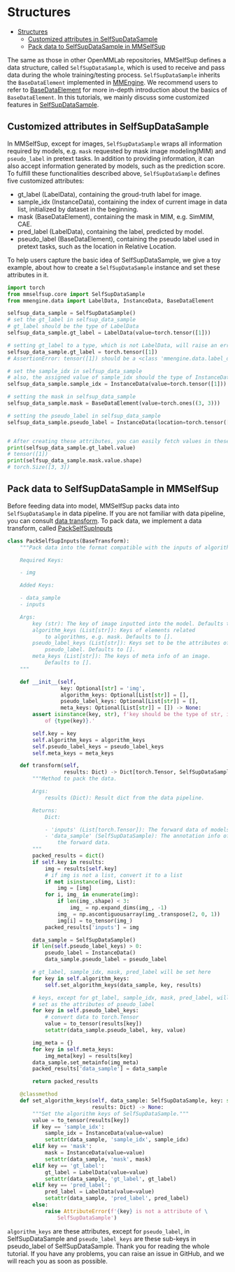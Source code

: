 # Structures

- [Structures](#structures)
  - [Customized attributes in SelfSupDataSample](#customized-attributes-in-selfsupdatasample)
  - [Pack data to SelfSupDataSample in MMSelfSup](#pack-data-to-selfsupdatasample-in-mmselfsup)

The same as those in other OpenMMLab repositories, MMSelfSup defines a data structure, called `SelfSupDataSample`, which is used to receive and pass data during the whole training/testing process.
`SelfSupDataSample` inherits the `BaseDataElement` implemented in [MMEngine](https://github.com/open-mmlab/mmengine).
We recommend users to refer to [BaseDataElement](https://github.com/open-mmlab/mmengine/blob/main/docs/en/advanced_tutorials/data_element.md)
for more in-depth introduction about the basics of `BaseDataElement`. In this tutorials, we mainly discuss some customized
features in [SelfSupDataSample](mmselfsup.structures.SelfSupDataSample).

## Customized attributes in SelfSupDataSample

In MMSelfSup, except for images, `SelfSupDataSample` wraps all information required by models, e.g. `mask` requested by
mask image modeling(MIM) and `pseudo_label` in pretext tasks. In addition to providing information, it can also accept
information generated by models, such as the prediction score. To fulfill these functionalities described above, `SelfSupDataSample` defines five
customized attributes:

- gt_label (LabelData), containing the groud-truth label for image.
- sample_idx (InstanceData), containing the index of current image in data list,
  initialized by dataset in the beginning.
- mask (BaseDataElement), containing the mask in MIM, e.g. SimMIM, CAE.
- pred_label (LabelData), containing the label, predicted by model.
- pseudo_label (BaseDataElement), containing the pseudo label used in pretext
  tasks, such as the location in Relative Location.

To help users capture the basic idea of SelfSupDataSample, we give a toy example, about how to create a `SelfSupDataSample`
instance and set these attributes in it.

```python
import torch
from mmselfsup.core import SelfSupDataSample
from mmengine.data import LabelData, InstanceData, BaseDataElement

selfsup_data_sample = SelfSupDataSample()
# set the gt_label in selfsup_data_sample
# gt_label should be the type of LabelData
selfsup_data_sample.gt_label = LabelData(value=torch.tensor([1]))

# setting gt_label to a type, which is not LabelData, will raise an error
selfsup_data_sample.gt_label = torch.tensor([1])
# AssertionError: tensor([1]) should be a <class 'mmengine.data.label_data.LabelData'> but got <class 'torch.Tensor'>

# set the sample_idx in selfsup_data_sample
# also, the assigned value of sample_idx should the type of InstanceData
selfsup_data_sample.sample_idx = InstanceData(value=torch.tensor([1]))

# setting the mask in selfsup_data_sample
selfsup_data_sample.mask = BaseDataElement(value=torch.ones((3, 3)))

# setting the pseudo_label in selfsup_data_sample
selfsup_data_sample.pseudo_label = InstanceData(location=torch.tensor([1, 2, 3]))


# After creating these attributes, you can easily fetch values in these attributes
print(selfsup_data_sample.gt_label.value)
# tensor([1])
print(selfsup_data_sample.mask.value.shape)
# torch.Size([3, 3])
```

## Pack data to SelfSupDataSample in MMSelfSup

Before feeding data into model, MMSelfSup packs data into `SelfSupDataSample` in data pipeline.
If you are not familiar with data pipeline, you can consult [data transform](https://github.com/open-mmlab/mmcv/blob/transforms/docs/zh_cn/understand_mmcv/data_transform.md). To pack data, we implement a data transform, called [PackSelfSupInputs](mmselfsup.datasets.transforms.PackSelfSupInputs)

```python
class PackSelfSupInputs(BaseTransform):
    """Pack data into the format compatible with the inputs of algorithm.

    Required Keys:

    - img

    Added Keys:

    - data_sample
    - inputs

    Args:
        key (str): The key of image inputted into the model. Defaults to 'img'.
        algorithm_keys (List[str]): Keys of elements related
            to algorithms, e.g. mask. Defaults to [].
        pseudo_label_keys (List[str]): Keys set to be the attributes of
            pseudo_label. Defaults to [].
        meta_keys (List[str]): The keys of meta info of an image.
            Defaults to [].
    """

    def __init__(self,
                 key: Optional[str] = 'img',
                 algorithm_keys: Optional[List[str]] = [],
                 pseudo_label_keys: Optional[List[str]] = [],
                 meta_keys: Optional[List[str]] = []) -> None:
        assert isinstance(key, str), f'key should be the type of str, instead \
            of {type(key)}.'

        self.key = key
        self.algorithm_keys = algorithm_keys
        self.pseudo_label_keys = pseudo_label_keys
        self.meta_keys = meta_keys

    def transform(self,
                  results: Dict) -> Dict[torch.Tensor, SelfSupDataSample]:
        """Method to pack the data.

        Args:
            results (Dict): Result dict from the data pipeline.

        Returns:
            Dict:

            - 'inputs' (List[torch.Tensor]): The forward data of models.
            - 'data_sample' (SelfSupDataSample): The annotation info of the
                the forward data.
        """
        packed_results = dict()
        if self.key in results:
            img = results[self.key]
            # if img is not a list, convert it to a list
            if not isinstance(img, List):
                img = [img]
            for i, img_ in enumerate(img):
                if len(img_.shape) < 3:
                    img_ = np.expand_dims(img_, -1)
                img_ = np.ascontiguousarray(img_.transpose(2, 0, 1))
                img[i] = to_tensor(img_)
            packed_results['inputs'] = img

        data_sample = SelfSupDataSample()
        if len(self.pseudo_label_keys) > 0:
            pseudo_label = InstanceData()
            data_sample.pseudo_label = pseudo_label

        # gt_label, sample_idx, mask, pred_label will be set here
        for key in self.algorithm_keys:
            self.set_algorithm_keys(data_sample, key, results)

        # keys, except for gt_label, sample_idx, mask, pred_label, will be
        # set as the attributes of pseudo_label
        for key in self.pseudo_label_keys:
            # convert data to torch.Tensor
            value = to_tensor(results[key])
            setattr(data_sample.pseudo_label, key, value)

        img_meta = {}
        for key in self.meta_keys:
            img_meta[key] = results[key]
        data_sample.set_metainfo(img_meta)
        packed_results['data_sample'] = data_sample

        return packed_results

    @classmethod
    def set_algorithm_keys(self, data_sample: SelfSupDataSample, key: str,
                           results: Dict) -> None:
        """Set the algorithm keys of SelfSupDataSample."""
        value = to_tensor(results[key])
        if key == 'sample_idx':
            sample_idx = InstanceData(value=value)
            setattr(data_sample, 'sample_idx', sample_idx)
        elif key == 'mask':
            mask = InstanceData(value=value)
            setattr(data_sample, 'mask', mask)
        elif key == 'gt_label':
            gt_label = LabelData(value=value)
            setattr(data_sample, 'gt_label', gt_label)
        elif key == 'pred_label':
            pred_label = LabelData(value=value)
            setattr(data_sample, 'pred_label', pred_label)
        else:
            raise AttributeError(f'{key} is not a attribute of \
                SelfSupDataSample')
```

`algorithm_keys` are these attributes, except for `pseudo_label`, in SelfSupDataSample and
`pseudo_label_keys` are these sub-keys in pseudo_label of SelfSupDataSample. Thank you for reading
the whole tutorial. If you have any problems, you can raise an issue in GitHub, and we will reach you
as soon as possible.
